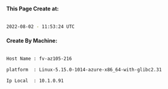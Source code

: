 
   
#### This Page Create at:

```bash

2022-08-02 - 11:53:24 UTC

```

#### Create By Machine:

```bash

Host Name : fv-az105-216

platform  : Linux-5.15.0-1014-azure-x86_64-with-glibc2.31

Ip Local  : 10.1.0.91

```


